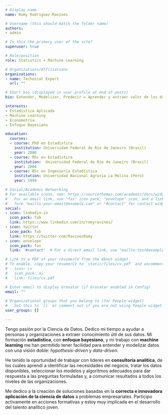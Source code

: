 ```yaml
---
# Display name
name: Romy Rodriguez-Ravines

# Username (this should match the folder name)
authors:
- admin

# Is this the primary user of the site?
superuser: true

# Role/position
role: Statistics + Machine Learning

# Organizations/Affiliations
organizations:
- name: Technical Expert
  url: ""

# Short bio (displayed in user profile at end of posts)
bio: Entender, Modelizar, Predecir = Aprender y extraer valor de los datos para personas y organizaciones.

interests:
- Estadística Aplicada
- Machine Learning
- Econometría
- Enfoque Bayesiano

education:
  courses:
  - course: PhD en Estadística
    institution: Universidad Federal de Rio de Janeiro (Brasil)
    year: 2006
  - course: MSc en Estadística
    institution:  Universidad Federal de Rio de Janeiro (Brasil)
    year: 2004
  - course: BSc en Ingeniería Estadística
    institution: Universidad Nacional Agraria La Molina (Perú)
    year: 1994

# Social/Academic Networking
# For available icons, see: https://sourcethemes.com/academic/docs/widgets/#icons
#   For an email link, use "fas" icon pack, "envelope" icon, and a link in the
#   form "mailto:your-email@example.com" or "#contact" for contact widget.
social:
- icon: linkedin-in
  icon_pack: fab
  link: https://www.linkedin.com/in/romyravines/    
- icon: twitter
  icon_pack: fab
  link: https://twitter.com/RavinesRomy
- icon: envelope
  icon_pack: fas
  link: '#contact'  # For a direct email link, use "mailto:test@example.org".  

# Link to a PDF of your resume/CV from the About widget.
# To enable, copy your resume/CV to `static/files/cv.pdf` and uncomment the lines below.  
# - icon: cv
#   icon_pack: ai
#   link: files/cv.pdf

# Enter email to display Gravatar (if Gravatar enabled in Config)
email: ""
  
# Organizational groups that you belong to (for People widget)
#   Set this to `[]` or comment out if you are not using People widget.  
user_groups: []

---
```


Tengo pasión por la Ciencia de Datos. Dedico mi tiempo a ayudar a personas y organizaciones a extraer conocimiento útil de sus datos. Mi formación **estadística**, con **enfoque bayesiano**, y mi trabajo con **machine learning** me han permitido tener facilidad para entender y modelizar datos con una visión doble: _hypothesis-driven_ y _data-driven_.

He tenido la oportunidad de trabajar con líderes en **consultoría analítica**, de los cuales aprendí a identificar las necesidades del negocio, tratar los datos disponibles, seleccionar los modelos y algoritmos adecuados para dar respuesta a las preguntas formuladas y, a comunicar resultados a todos los niveles de las organizaciones. 

Me dedico a la creación de soluciones basadas en la **correcta e innovadora aplicación de la ciencia de datos** a problemas empresariales. Participo activamente en acciones formativas y estoy muy implicada en el desarrollo del talento analítico joven.   
